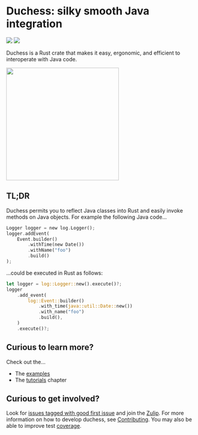 # Duchess: silky smooth Java integration

[<img src="https://img.shields.io/badge/chat-on%20Zulip-green"></img>][Zulip]
[<img src="https://img.shields.io/badge/Coverage-green"></img>][Coverage]

Duchess is a Rust crate that makes it easy, ergonomic, and efficient to interoperate with Java code.

<img src="book/src/duchess.svg" width="300"></img>


## TL;DR

Duchess permits you to reflect Java classes into Rust and easily invoke methods on Java objects. For example the following Java code...

```rust
Logger logger = new log.Logger();
logger.addEvent(
    Event.builder()
        .withTime(new Date())
        .withName("foo")
        .build()
);
```

...could be executed in Rust as follows:

```rust
let logger = log::Logger::new().execute()?;
logger
    .add_event(
        log::Event::builder()
            .with_time(java::util::Date::new())
            .with_name("foo")
            .build(),
    )
    .execute()?;
```

## Curious to learn more?

Check out the...

* The [examples](https://github.com/duchess-rs/duchess/tree/main/test-crates/duchess-java-tests/tests)
* The [tutorials](https://duchess-rs.github.io/duchess/tutorials.html) chapter

## Curious to get involved?

Look for [issues tagged with good first issue][] and join the [Zulip][]. For more information on how to develop duchess, 
see [Contributing][]. You may also be able to improve test [coverage].

[issues tagged with good first issue]: https://github.com/duchess-rs/duchess/issues?q=is%3Aopen+is%3Aissue+label%3A%22good+first+issue%22
[Zulip]: https://duchess.zulipchat.com/
[Contributing]: CONTRIBUTING.md
[Coverage]: https://duchess-rs.github.io/duchess/coverage
